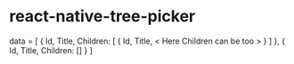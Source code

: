 # react-native-tree-picker

data = [
    {
        Id, 
        Title, 
        Children: [
            {
                Id, 
                Title,
                < Here Children can be too >
            }
        ]
    },
    {
        Id, 
        Title,
        Children: []
    }
]